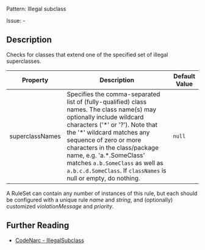 Pattern: Illegal subclass

Issue: -

## Description

Checks for classes that extend one of the specified set of illegal superclasses.

| **Property**    | **Description**                                                                                                                                                                                                                                                                                                                                                               | **Default Value** |
| --- | --- | --- |
| superclassNames | Specifies the comma-separated list of (fully-qualified) class names. The class name(s) may optionally include wildcard characters ('\*' or '?'). Note that the '\*' wildcard matches any sequence of zero or more characters in the class/package name, e.g. 'a.\*.SomeClass' matches `a.b.SomeClass` as well as `a.b.c.d.SomeClass`. If `classNames` is null or empty, do nothing. | `null`            |

A RuleSet can contain any number of instances of this rule, but each should be configured with a unique rule *name* and *string*, and (optionally) customized *violationMessage* and *priority*.

## Further Reading

* [CodeNarc - IllegalSubclass](https://codenarc.github.io/CodeNarc/codenarc-rules-generic.html#illegalsubclass-rule)
